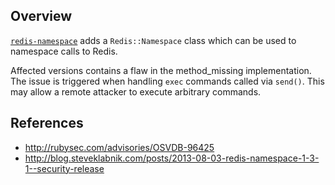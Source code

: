 ## Overview

[`redis-namespace`](https://rubygems.org/gems/redis-namespace) adds a `Redis::Namespace` class which can be used to namespace calls to Redis.

Affected versions  contains a flaw in the method_missing implementation. The issue is triggered when handling `exec` commands called via `send()`. This may allow a remote attacker to execute arbitrary commands.

## References
- http://rubysec.com/advisories/OSVDB-96425
- http://blog.steveklabnik.com/posts/2013-08-03-redis-namespace-1-3-1--security-release
